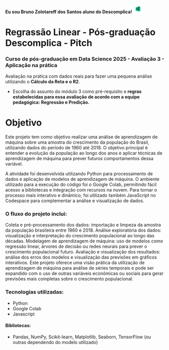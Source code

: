 #### Eu sou Bruno Zolotareff dos Santos aluno do Descomplica! <img src="img/descomplica.png" alt="Texto alternativo" width="30px"/>

# Regrassão Linear  - Pós-graduação Descomplica - Pitch
### Curso de pós-graduação em Data Science 2025 - Avaliação 3 - Aplicação na prática
Avaliação na prática com dados reais para fazer uma pequena análise utilizando o <b>Cálculo da Reta e o R2</b>.  

- Escolha do assunto do módulo 3 como pré-requisito e <b>regras estabelecidas para essa avaliação de acordo com a equipe pedagógica: Regressão e Predição.</b>

# Objetivo

Este projeto tem como objetivo realizar uma análise de aprendizagem de máquina sobre uma amostra do crescimento da população do Brasil, utilizando dados do período de 1960 até 2018. O objetivo principal é entender a evolução da população ao longo dos anos e aplicar técnicas de aprendizagem de máquina para prever futuros comportamentos dessa variável. 

A atividade foi desenvolvida utilizando Python para processamento de dados e aplicação de modelos de aprendizagem de máquina. O ambiente utilizado para a execução do código foi o Google Colab, permitindo fácil acesso a bibliotecas e integração com recursos na nuvem. Para tornar o processo mais interativo e dinâmico, foi utilizado também JavaScript no Codespace para complementar a análise e visualização de dados.

### O fluxo do projeto inclui:

Coleta e pré-processamento dos dados: importação e limpeza da amostra da população brasileira entre 1960 e 2018.
Análise exploratória dos dados: visualização e interpretação do crescimento populacional ao longo das décadas.
Modelagem de aprendizagem de máquina: uso de modelos como regressão linear, árvores de decisão ou redes neurais para prever o crescimento populacional futuro.
Avaliação e visualização dos resultados: análise dos erros dos modelos e visualização das previsões em gráficos interativos.
Este projeto oferece uma visão prática da utilização de aprendizagem de máquina para análise de séries temporais e pode ser expandido com o uso de outras variáveis econômicas ou sociais para gerar previsões mais completas sobre o crescimento populacional.

### Tecnologias utilizadas:

- Python <br>
- Google Colab <br>
- Javascript

#### Bibliotecas: 
- Pandas, NumPy, Scikit-learn, Matplotlib, Seaborn, TensorFlow (ou outras dependendo do modelo utilizado)


